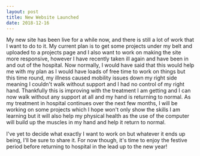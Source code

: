 ```yaml
---
layout: post
title: New Website Launched
date: 2018-12-16
---
```


My new site has been live for a while now, and there is still a lot of work that I want to do to it. My current plan is to get some projects under my belt and uploaded to a projects page and I also want to work on making the site more responsive, however I have recently taken ill again and have been in and out of the hospital. Now normally, I would have said that this would help me with my plan as I would have loads of free time to work on things but this time round, my illness caused mobility issues down my right side meaning I couldn't walk without support and I had no control of my right hand. Thankfully this is improving with the treatment I am getting and I can now walk without any support at all and my hand is returning to normal. As my treatment in hospital continues over the next few months, I will be working on some projects which I hope won't only show the skills I am learning but it will also help my physical health as the use of the computer will build up the muscles in my hand and help it return to normal.

I've yet to decide what exactly I want to work on but whatever it ends up being, I'll be sure to share it. For now though, it's time to enjoy the festive period before returning to hospital in the lead up to the new year!